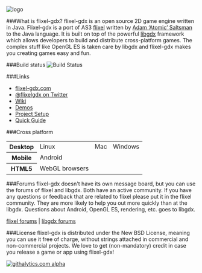 ![logo](http://s6.postimg.org/51ixndytt/flixel_gdx_banner.png)

###What is flixel-gdx?
flixel-gdx is an open source 2D game engine written in Java. Flixel-gdx is a port of AS3 [flixel](http://flixel.org) written by [Adam ‘Atomic’ Saltsman](http://adamatomic.com/) to the Java language. It is built on top of the powerful [libgdx](http://libgdx.badlogicgames.com/) framework which allows developers to build and distribute cross-platform games. The complex stuff like OpenGL ES is taken care by libgdx and flixel-gdx makes you creating games easy and fun.

###Build status
![Build Status](http://www.sylvain-grialou.name:8180/job/flixel-gdx/badge/icon)

###Links
-	[flixel-gdx.com](http://flixel-gdx.com 'flixel-gdx homepage')
-	[@flixelgdx on Twitter](http://twitter.com/flixelgdx)
-	[Wiki](https://github.com/flixel-gdx/flixel-gdx/wiki)
-	[Demos](https://github.com/flixel-gdx/flixel-gdx-examples)
-	[Project Setup](https://github.com/flixel-gdx/flixel-gdx/wiki/Project-Setup)
-	[Quick Guide](https://github.com/flixel-gdx/flixel-gdx/wiki/Quick-Guide)

###Cross platform
<table>
    <tr>
    	<th>Desktop</th>
    	<td>Linux</td>
        <td>Mac</td>
        <td>Windows</td>
    </tr>
    <tr>
    	<th>Mobile</th>
        <td>Android</td>
        <td></td>
        <td></td>
    </tr>
    <tr>
    	<th>HTML5</th>
        <td>WebGL browsers</td>
        <td></td>
        <td></td>
    </tr>
</table>

###Forums
flixel-gdx doesn't have its own message board, but you can use the forums of flixel and libgdx. Both have an active community. If you have any questions or feedback that are related to flixel please put it in the flixel community. They are more likely to help you out more quickly than at the libgdx. Questions about Android, OpenGL ES, rendering, etc. goes to libgdx.

[flixel forums](http://forums.flixel.org) | [libgdx forums](http://www.badlogicgames.com/forum)

###License
flixel-gdx is distributed under the New BSD License, meaning you can use it free of charge, without strings attached in commercial and non-commercial projects. We love to get (non-mandatory) credit in case you release a game or app using flixel-gdx!

[![githalytics.com alpha](https://cruel-carlota.pagodabox.com/1dce88fef0d15f6880dafe10239c704a "githalytics.com")](http://githalytics.com/flixel-gdx/flixel-gdx)